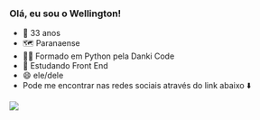 ### Olá, eu sou o Wellington!
- 🎂 33 anos
- 🗺️ Paranaense
- 👨‍🎓 Formado em Python pela Danki Code 
- 📖 Estudando Front End 
- 😄  ele/dele
- Pode me encontrar nas redes sociais através do link abaixo ⬇️
<div>
<a href="https://linktr.ee/wdcdiego" target="_blank"><img src="https://img.shields.io/badge/linktree-39E09B?style=for-the-badge&logo=linktree&logoColor=black" target="_blank"></a>  
  </div>
